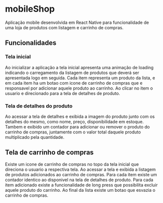 # mobileShop
Aplicação mobile desenvolvida em React Native para funcionalidade de uma loja de produtos com listagem e carrinho de compras.

## Funcionalidades

### Tela inicial

Ao inicializar a aplicação a tela inicial apresenta uma animação de loading indicando o carregamento da listagem de produtos que deverá ser apresentada logo em seguida.
Cada item representa um produto da lista, e em cada item ha um botao com icone de carrinho de compras que e responsavel por adicionar aquele produto ao carrinho.
Ao clicar no item o usuario e direcionado para a tela de detalhes de produto.

### Tela de detalhes do produto

Ao acessar a tela de detalhes e exibida a imagem do produto junto com os detalhes do mesmo, como nome, preço, disponibilidade em estoque. Tambem e exibido um contador para adicionar ou remover o produto do carrinho de compras, juntamente com o valor total daquele produto multiplicado pela quantidade.

## Tela de carrinho de compras

Existe um icone de carrinho de compras no topo da tela inicial que direciona o usuario a respectiva tela.
Ao acessar a tela e exibida a listagem de produtos adicionados ao carrinho de compras. Para cada item existe um contador identico ao disponivel na tela de detalhes de produto.
Para cada item adicionado existe a funcionalidade de long press que possibilita excluir aquele produto do carrinho.
Ao final da lista existe um botao que esvazia o carrinho de compras.
